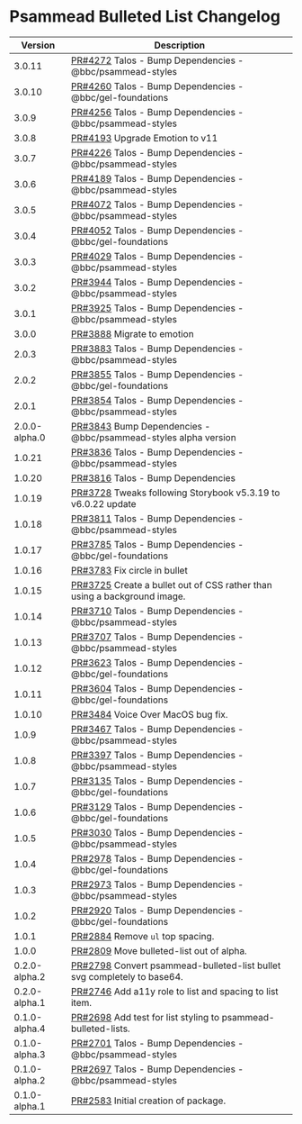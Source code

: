 # Psammead Bulleted List Changelog

| Version       | Description                                                                                                           |
| ------------- | --------------------------------------------------------------------------------------------------------------------- |
| 3.0.11 | [PR#4272](https://github.com/bbc/psammead/pull/4272) Talos - Bump Dependencies - @bbc/psammead-styles |
| 3.0.10 | [PR#4260](https://github.com/bbc/psammead/pull/4260) Talos - Bump Dependencies - @bbc/gel-foundations |
| 3.0.9 | [PR#4256](https://github.com/bbc/psammead/pull/4256) Talos - Bump Dependencies - @bbc/psammead-styles |
| 3.0.8         | [PR#4193](https://github.com/bbc/psammead/pull/4193) Upgrade Emotion to v11                                           |
| 3.0.7         | [PR#4226](https://github.com/bbc/psammead/pull/4226) Talos - Bump Dependencies - @bbc/psammead-styles                 |
| 3.0.6         | [PR#4189](https://github.com/bbc/psammead/pull/4189) Talos - Bump Dependencies - @bbc/psammead-styles                 |
| 3.0.5         | [PR#4072](https://github.com/bbc/psammead/pull/4072) Talos - Bump Dependencies - @bbc/psammead-styles                 |
| 3.0.4         | [PR#4052](https://github.com/bbc/psammead/pull/4052) Talos - Bump Dependencies - @bbc/gel-foundations                 |
| 3.0.3         | [PR#4029](https://github.com/bbc/psammead/pull/4029) Talos - Bump Dependencies - @bbc/psammead-styles                 |
| 3.0.2         | [PR#3944](https://github.com/bbc/psammead/pull/3944) Talos - Bump Dependencies - @bbc/psammead-styles                 |
| 3.0.1         | [PR#3925](https://github.com/bbc/psammead/pull/3925) Talos - Bump Dependencies - @bbc/psammead-styles                 |
| 3.0.0         | [PR#3888](https://github.com/bbc/psammead/pull/3888) Migrate to emotion                                               |
| 2.0.3         | [PR#3883](https://github.com/bbc/psammead/pull/3883) Talos - Bump Dependencies - @bbc/psammead-styles                 |
| 2.0.2         | [PR#3855](https://github.com/bbc/psammead/pull/3855) Talos - Bump Dependencies - @bbc/gel-foundations                 |
| 2.0.1         | [PR#3854](https://github.com/bbc/psammead/pull/3854) Talos - Bump Dependencies - @bbc/psammead-styles                 |
| 2.0.0-alpha.0 | [PR#3843](https://github.com/bbc/psammead/pull/3843) Bump Dependencies - @bbc/psammead-styles alpha version           |
| 1.0.21        | [PR#3836](https://github.com/bbc/psammead/pull/3836) Talos - Bump Dependencies - @bbc/psammead-styles                 |
| 1.0.20        | [PR#3816](https://github.com/bbc/psammead/pull/3816) Talos - Bump Dependencies                                        |
| 1.0.19        | [PR#3728](https://github.com/bbc/psammead/pull/3728) Tweaks following Storybook v5.3.19 to v6.0.22 update             |
| 1.0.18        | [PR#3811](https://github.com/bbc/psammead/pull/3811) Talos - Bump Dependencies - @bbc/psammead-styles                 |
| 1.0.17        | [PR#3785](https://github.com/bbc/psammead/pull/3785) Talos - Bump Dependencies - @bbc/gel-foundations                 |
| 1.0.16        | [PR#3783](https://github.com/bbc/psammead/pull/3783) Fix circle in bullet                                             |
| 1.0.15        | [PR#3725](https://github.com/bbc/psammead/pull/3725) Create a bullet out of CSS rather than using a background image. |
| 1.0.14        | [PR#3710](https://github.com/bbc/psammead/pull/3710) Talos - Bump Dependencies - @bbc/psammead-styles                 |
| 1.0.13        | [PR#3707](https://github.com/bbc/psammead/pull/3707) Talos - Bump Dependencies - @bbc/psammead-styles                 |
| 1.0.12        | [PR#3623](https://github.com/bbc/psammead/pull/3623) Talos - Bump Dependencies - @bbc/gel-foundations                 |
| 1.0.11        | [PR#3604](https://github.com/bbc/psammead/pull/3604) Talos - Bump Dependencies - @bbc/gel-foundations                 |
| 1.0.10        | [PR#3484](https://github.com/bbc/psammead/pull/3484) Voice Over MacOS bug fix.                                        |
| 1.0.9         | [PR#3467](https://github.com/bbc/psammead/pull/3467) Talos - Bump Dependencies - @bbc/psammead-styles                 |
| 1.0.8         | [PR#3397](https://github.com/bbc/psammead/pull/3397) Talos - Bump Dependencies - @bbc/psammead-styles                 |
| 1.0.7         | [PR#3135](https://github.com/bbc/psammead/pull/3135) Talos - Bump Dependencies - @bbc/gel-foundations                 |
| 1.0.6         | [PR#3129](https://github.com/bbc/psammead/pull/3129) Talos - Bump Dependencies - @bbc/gel-foundations                 |
| 1.0.5         | [PR#3030](https://github.com/bbc/psammead/pull/3030) Talos - Bump Dependencies - @bbc/psammead-styles                 |
| 1.0.4         | [PR#2978](https://github.com/bbc/psammead/pull/2978) Talos - Bump Dependencies - @bbc/gel-foundations                 |
| 1.0.3         | [PR#2973](https://github.com/bbc/psammead/pull/2973) Talos - Bump Dependencies - @bbc/psammead-styles                 |
| 1.0.2         | [PR#2920](https://github.com/bbc/psammead/pull/2920) Talos - Bump Dependencies - @bbc/gel-foundations                 |
| 1.0.1         | [PR#2884](https://github.com/bbc/psammead/pull/2884) Remove `ul` top spacing.                                         |
| 1.0.0         | [PR#2809](https://github.com/bbc/psammead/pull/2809) Move bulleted-list out of alpha.                                 |
| 0.2.0-alpha.2 | [PR#2798](https://github.com/bbc/psammead/pull/2798) Convert psammead-bulleted-list bullet svg completely to base64.  |
| 0.2.0-alpha.1 | [PR#2746](https://github.com/bbc/psammead/pull/2746) Add a11y role to list and spacing to list item.                  |
| 0.1.0-alpha.4 | [PR#2698](https://github.com/bbc/psammead/pull/2698) Add test for list styling to psammead-bulleted-lists.            |
| 0.1.0-alpha.3 | [PR#2701](https://github.com/bbc/psammead/pull/2701) Talos - Bump Dependencies - @bbc/psammead-styles                 |
| 0.1.0-alpha.2 | [PR#2697](https://github.com/bbc/psammead/pull/2697) Talos - Bump Dependencies - @bbc/psammead-styles                 |
| 0.1.0-alpha.1 | [PR#2583](https://github.com/BBC-News/psammead/pull/2583) Initial creation of package.                                |
